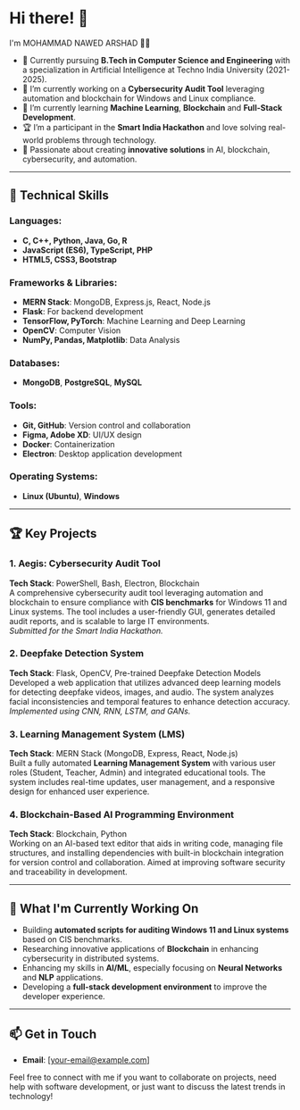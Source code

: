 # Hi there! 👋

I'm MOHAMMAD NAWED ARSHAD 👨‍💻

- 💼 Currently pursuing **B.Tech in Computer Science and Engineering** with a specialization in Artificial Intelligence at Techno India University (2021-2025).
- 🔭 I’m currently working on a **Cybersecurity Audit Tool** leveraging automation and blockchain for Windows and Linux compliance.
- 🌱 I’m currently learning **Machine Learning**, **Blockchain** and **Full-Stack Development**.
- 🏆 I’m a participant in the **Smart India Hackathon** and love solving real-world problems through technology.
- 🚀 Passionate about creating **innovative solutions** in AI, blockchain, cybersecurity, and automation.

---

## 🔧 Technical Skills

### Languages:
- **C, C++, Python, Java, Go, R**
- **JavaScript (ES6), TypeScript, PHP**
- **HTML5, CSS3, Bootstrap**

### Frameworks & Libraries:
- **MERN Stack**: MongoDB, Express.js, React, Node.js
- **Flask**: For backend development
- **TensorFlow, PyTorch**: Machine Learning and Deep Learning
- **OpenCV**: Computer Vision
- **NumPy, Pandas, Matplotlib**: Data Analysis

### Databases:
- **MongoDB**, **PostgreSQL**, **MySQL**

### Tools:
- **Git, GitHub**: Version control and collaboration
- **Figma, Adobe XD**: UI/UX design
- **Docker**: Containerization
- **Electron**: Desktop application development

### Operating Systems:
- **Linux (Ubuntu)**, **Windows**

---

## 🏆 Key Projects

### 1. **Aegis: Cybersecurity Audit Tool**
**Tech Stack**: PowerShell, Bash, Electron, Blockchain  
A comprehensive cybersecurity audit tool leveraging automation and blockchain to ensure compliance with **CIS benchmarks** for Windows 11 and Linux systems. The tool includes a user-friendly GUI, generates detailed audit reports, and is scalable to large IT environments.  
*Submitted for the Smart India Hackathon.*

### 2. **Deepfake Detection System**
**Tech Stack**: Flask, OpenCV, Pre-trained Deepfake Detection Models  
Developed a web application that utilizes advanced deep learning models for detecting deepfake videos, images, and audio. The system analyzes facial inconsistencies and temporal features to enhance detection accuracy.  
*Implemented using CNN, RNN, LSTM, and GANs.*

### 3. **Learning Management System (LMS)**
**Tech Stack**: MERN Stack (MongoDB, Express, React, Node.js)  
Built a fully automated **Learning Management System** with various user roles (Student, Teacher, Admin) and integrated educational tools. The system includes real-time updates, user management, and a responsive design for enhanced user experience.

### 4. **Blockchain-Based AI Programming Environment**
**Tech Stack**: Blockchain, Python  
Working on an AI-based text editor that aids in writing code, managing file structures, and installing dependencies with built-in blockchain integration for version control and collaboration. Aimed at improving software security and traceability in development.

---

## 🚀 What I'm Currently Working On
- Building **automated scripts for auditing Windows 11 and Linux systems** based on CIS benchmarks.
- Researching innovative applications of **Blockchain** in enhancing cybersecurity in distributed systems.
- Enhancing my skills in **AI/ML**, especially focusing on **Neural Networks** and **NLP** applications.
- Developing a **full-stack development environment** to improve the developer experience.

---

## 📫 Get in Touch
- **Email**: [your-email@example.com]

Feel free to connect with me if you want to collaborate on projects, need help with software development, or just want to discuss the latest trends in technology!
